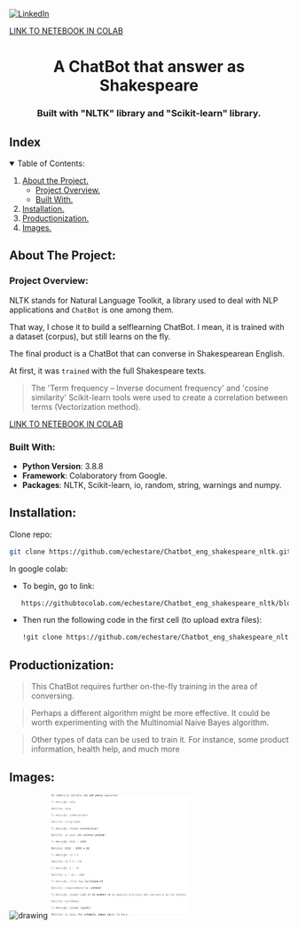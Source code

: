 
<a href="https://www.linkedin.com/in/ezequiel-nicolás-starecinch" target="_blank"><img alt="LinkedIn" src="https://img.shields.io/badge/linkedin-%230077B5.svg?&style=for-the-badge&logo=linkedin&logoColor=white" /></a>

[LINK TO NETEBOOK IN COLAB](https://colab.research.google.com/drive/1_P1OMucdAh2ysnF05Ydl8jiC1CRiIKvR?usp=sharing)

<h1 align="center"> A ChatBot that answer as Shakespeare </h1>
<h3 align="center"> Built with "NLTK" library and "Scikit-learn" library.  </h3>

<!-- TABLE OF CONTENTS -->
## Index
<details open="open">
  <summary>Table of Contents: </summary>
  <ol>
    <li>
      <a href="#about-the-project">About the Project.</a>
      <ul>
        <li><a href="#project-overview">Project Overview.</a></li>
        <li><a href="#built-with">Built With.</a></li>
      </ul>
    </li>
    <li>
      <a href="#installation">Installation.</a></li>
    </li>
    <li>
      <a href="#productionization">Productionization.</a>
    </li>
    <li>
      <a href="#images">Images.</a>
    </li>
  </ol>
</details>


<!-- ABOUT THE PROJECT -->
## About The Project:
<!-- PROJECT OVERVIEW -->
### Project Overview:

NLTK stands for Natural Language Toolkit, a library used to deal with NLP applications and `ChatBot` is one among them.

That way, I chose it to build a selflearning ChatBot. I mean, it is trained with a dataset (corpus), but still learns on the fly.

The final product is a ChatBot that can converse in Shakespearean English.

At first,  it was `trained` with the full Shakespeare texts. 

>The 'Term frequency – Inverse document frequency' and 'cosine similarity' Scikit-learn tools were used to create a correlation between terms (Vectorization method).

[LINK TO NETEBOOK IN COLAB](https://colab.research.google.com/drive/1_P1OMucdAh2ysnF05Ydl8jiC1CRiIKvR?usp=sharing)



<!-- BUILT WITH -->
### Built With:
* **Python Version**: 3.8.8
* **Framework**: Colaboratory from Google.
* **Packages**: NLTK, Scikit-learn, io, random, string, warnings and numpy.





<!-- INSTALLATION -->
## Installation: 
Clone repo:
   ```sh
   git clone https://github.com/echestare/Chatbot_eng_shakespeare_nltk.git
   ```
In google colab:
- To begin, go to link:
```sh
   https://githubtocolab.com/echestare/Chatbot_eng_shakespeare_nltk/blob/main/Chatbot_eng_shakespeare_nltk.ipynb
   ``` 
- Then run  the following code in the first cell (to upload extra files):

   ```sh
   !git clone https://github.com/echestare/Chatbot_eng_shakespeare_nltk
   ```

<!-- productionization -->
## Productionization:

>This ChatBot requires further on-the-fly training in the area of conversing.

>Perhaps a different algorithm might be more effective. It could be worth experimenting with the Multinomial Naive Bayes algorithm. 

>Other types of data can be used to train it. For instance, some product information, health help, and much more


<!-- IMAGES -->
## Images:

<img src="https://github.com/echestare/chatbot_esp_chatterbot/blob/main/Snapshots/facejpg" alt="drawing" width="250"/>
<img src="https://github.com/echestare/chatbot_esp_chatterbot/blob/main/Snapshots/chat.jpg" alt="drawing" width="250"/>